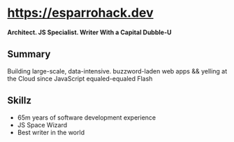# https://esparrohack.dev

**Architect. JS Specialist. Writer With a Capital Dubble-U**

## Summary

Building large-scale, data-intensive. buzzword-laden web apps && yelling at the Cloud since JavaScript equaled-equaled Flash

## Skillz

* 65m years of software development experience
* JS Space Wizard
* Best writer in the world

<!---
esparrohack/esparrohack is a ✨ special ✨ repository because its `README.md` (this file) appears on your GitHub profile.
You can click the Preview link to take a look at your changes.
--->
